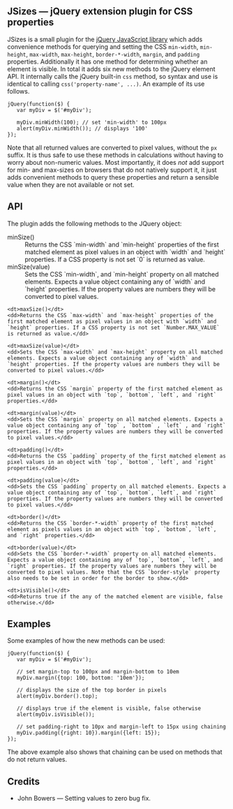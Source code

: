 ## JSizes ― jQuery extension plugin for CSS properties

JSizes is a small plugin for the [jQuery JavaScript library](http://jquery.com/) which adds convenience methods for querying and setting the CSS `min-width`, `min-height`, `max-width`, `max-height`, `border-*-width`, `margin`, and `padding` properties. Additionally it has one method for determining whether an element is visible. In total it adds six new methods to the jQuery element API. It internally calls the jQuery built-in `css` method, so syntax and use is identical to calling `css('property-name', ...)`. An example of its use follows.

    jQuery(function($) {
       var myDiv = $('#myDiv');
    
       myDiv.minWidth(100); // set 'min-width' to 100px
       alert(myDiv.minWidth()); // displays '100'
    });

Note that all returned values are converted to pixel values, without the `px` suffix. It is thus safe to use these methods in calculations without having to worry about non-numeric values. Most importantly, it does *not* add support for min- and max-sizes on browsers that do not natively support it, it just adds convenient methods to query these properties and return a sensible value when they are not available or not set.

## API

The plugin adds the following methods to the JQuery object:

<dl>
    <dt>minSize()</dt>
    <dd>Returns the CSS `min-width` and `min-height` properties of the first matched element as pixel values in an object with `width` and `height` properties. If a CSS property is not set `0` is returned as value.
</dd>
    <dt>minSize(value)</dt>
    <dd>Sets the CSS `min-width`, and `min-height` property on all matched elements. Expects a value object containing any of `width` and `height` properties. If the property values are numbers they will be converted to pixel values.</dd>
    
    <dt>maxSize()</dt>
    <dd>Returns the CSS `max-width` and `max-height` properties of the first matched element as pixel values in an object with `width` and `height` properties. If a CSS property is not set `Number.MAX_VALUE` is returned as value.</dd>
    
    <dt>maxSize(value)</dt>
    <dd>Sets the CSS `max-width` and `max-height` property on all matched elements. Expects a value object containing any of `width` and `height` properties. If the property values are numbers they will be converted to pixel values.</dd>
    
    <dt>margin()</dt>
    <dd>Returns the CSS `margin` property of the first matched element as pixel values in an object with `top`, `bottom`, `left`, and `right` properties.</dd>
    
    <dt>margin(value)</dt>
    <dd>Sets the CSS `margin` property on all matched elements. Expects a value object containing any of `top` , `bottom` , `left` , and `right` properties. If the property values are numbers they will be converted to pixel values.</dd>
    
    <dt>padding()</dt>
    <dd>Returns the CSS `padding` property of the first matched element as pixel values in an object with `top`, `bottom`, `left`, and `right` properties.</dd>
    
    <dt>padding(value)</dt>
    <dd>Sets the CSS `padding` property on all matched elements. Expects a value object containing any of `top`, `bottom`, `left`, and `right` properties. If the property values are numbers they will be converted to pixel values.</dd>
    
    <dt>border()</dt>
    <dd>Returns the CSS `border-*-width` property of the first matched element as pixels values in an object with `top`, `bottom`, `left`, and `right` properties.</dd>
    
    <dt>border(value)</dt>
    <dd>Sets the CSS `border-*-width` property on all matched elements. Expects a value object containing any of `top`, `bottom`, `left`, and `right` properties. If the property values are numbers they will be converted to pixel values. Note that the CSS `border-style` property also needs to be set in order for the border to show.</dd>
    
    <dt>isVisible()</dt>
    <dd>Returns true if the any of the matched element are visible, false otherwise.</dd>
</dl>

## Examples

Some examples of how the new methods can be used:

    jQuery(function($) {
       var myDiv = $('#myDiv');
    
       // set margin-top to 100px and margin-bottom to 10em
       myDiv.margin({top: 100, bottom: '10em'});
    
       // displays the size of the top border in pixels
       alert(myDiv.border().top);
    
       // displays true if the element is visible, false otherwise
       alert(myDiv.isVisible());
    
       // set padding-right to 10px and margin-left to 15px using chaining
       myDiv.padding({right: 10}).margin({left: 15});
    });

The above example also shows that chaining can be used on methods that do not return values.

## Credits

* John Bowers ― Setting values to zero bug fix.
